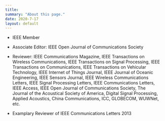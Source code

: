 ```yaml
---
title: 
summary: "About this page."
date: 2020-7-17
layout: default
---
```


* IEEE Member

* Associate Editor: IEEE Open Journal of Communications Society

* Reviewer: IEEE Communications Magazine, IEEE Transactions on Wireless Communications, IEEE Transactions on Signal Processing, IEEE Transactions on Communications, IEEE Transactions on Vehicular Technology, IEEE Internet of Things Journal, IEEE Journal of Oceanic Engineering, IEEE Sensors Journal,  IEEE Wireless Communications Letters, IEEE Signal Processing Letters, IEEE Communications Letters, IEEE Access, IEEE Open Journal of Communications Society, The Journal of the Acoustical Society of America, Digital Signal Processing, Applied Acoustics, China Communications, ICC, GLOBECOM, WUWNet, etc.

* Examplary Reviewer of IEEE Communications Letters 2013
